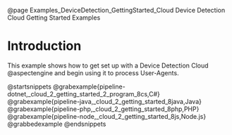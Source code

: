 @page Examples_DeviceDetection_GettingStarted_Cloud Device Detection Cloud Getting Started Examples

# Introduction

This example shows how to get set up with a Device Detection Cloud @aspectengine and begin
using it to process User-Agents.

@startsnippets
@grabexample{pipeline-dotnet,_cloud_2_getting_started_2_program_8cs,C#}
@grabexample{pipeline-java,_cloud_2_getting_started_8java,Java}
@grabexample{pipeline-php,_cloud_2_getting_started_8php,PHP}
@grabexample{pipeline-node,_cloud_2_getting_started_8js,Node.js}
@grabbedexample
@endsnippets
